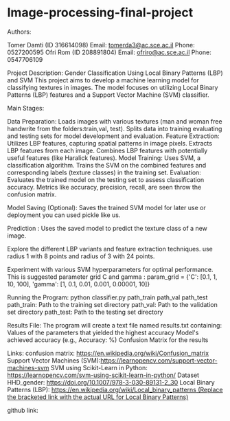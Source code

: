 # Image-processing-final-project
Authors:

Tomer Damti (ID 316614098)
Email: tomerda3@ac.sce.ac.il
Phone: 0527200595
Ofri Rom (ID 208891804)
Email: ofriro@ac.sce.ac.il
Phone: 0547706109

Project Description: Gender Classification Using Local Binary Patterns (LBP) and SVM This project aims to develop a machine learning model for classifying textures in images. The model focuses on utilizing Local Binary Patterns (LBP) features and a Support Vector Machine (SVM) classifier.

Main Stages:

Data Preparation:
Loads images with various textures (man and woman free handwrite from the folders:train,val, test).
Splits data into training evaluating and testing sets for model development and evaluation.
Feature Extraction: Utilizes LBP features, capturing spatial patterns in image pixels.
Extracts LBP features from each image.
Combines LBP features with potentially useful features (like Haralick features).
Model Training:
Uses SVM, a classification algorithm.
Trains the SVM on the combined features and corresponding labels (texture classes) in the training set.
Evaluation:
Evaluates the trained model on the testing set to assess classification accuracy.
Metrics like accuracy, precision, recall, are seen throw the confusion matrix.

Model Saving (Optional):
Saves the trained SVM model for later use or deployment you can used pickle like us.

Prediction :
Uses the saved model to predict the texture class of a new image.

Explore the different LBP variants and feature extraction techniques.
use radius 1 with 8 points and radius of 3 with 24 points.

Experiment with various SVM hyperparameters for optimal performance.
This is suggested parameter grid C and gamma : 
param_grid = {'C': [0.1, 1, 10, 100],
 'gamma': [1, 0.1, 0.01, 0.001, 0.00001, 10]}

Running the Program:
python classifier.py path_train path_val path_test
path_train: Path to the training set directory
path_val: Path to the validation set directory
path_test: Path to the testing set directory

Results File:
The program will create a text file named results.txt containing:
Values of the parameters that yielded the highest accuracy
Model's achieved accuracy (e.g., Accuracy: %)
Confusion Matrix for the results

Links:
confusion matrix: https://en.wikipedia.org/wiki/Confusion_matrix
Support Vector Machines (SVM):https://learnopencv.com/support-vector-machines-svm
SVM using Scikit-Learn in Python: https://learnopencv.com/svm-using-scikit-learn-in-python/
Dataset HHD_gender: https://doi.org/10.1007/978-3-030-89131-2_30
Local Binary Patterns (LBP): [https://en.wikipedia.org/wiki/Local_binary_patterns (Replace the bracketed link with the actual URL for Local Binary Patterns)](https://doi.org/10.1007/978-3-030-89131-2_30)

github link:
